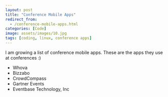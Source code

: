 ```yaml
---
layout: post
title: "Conference Mobile Apps"
redirect_from:
  - /conference-mobile-apps.html
categories: [Code]
image: assets/images/10.jpg
tags: [coding, linux, conference apps]
---
```


I am growing a list of conference mobile apps. These are the apps they use at conferences :)

* Whova
* Bizzabo
* CrowdCompass
* Gartner Events
* Eventbase Technology, Inc
